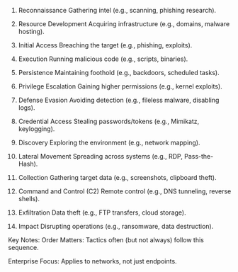 1. Reconnaissance
Gathering intel (e.g., scanning, phishing research).

2. Resource Development
Acquiring infrastructure (e.g., domains, malware hosting).

3. Initial Access
Breaching the target (e.g., phishing, exploits).

4. Execution
Running malicious code (e.g., scripts, binaries).

5. Persistence
Maintaining foothold (e.g., backdoors, scheduled tasks).

6. Privilege Escalation
Gaining higher permissions (e.g., kernel exploits).

7. Defense Evasion
Avoiding detection (e.g., fileless malware, disabling logs).

8. Credential Access
Stealing passwords/tokens (e.g., Mimikatz, keylogging).

9. Discovery
Exploring the environment (e.g., network mapping).

10. Lateral Movement
Spreading across systems (e.g., RDP, Pass-the-Hash).

11. Collection
Gathering target data (e.g., screenshots, clipboard theft).

12. Command and Control (C2)
Remote control (e.g., DNS tunneling, reverse shells).

13. Exfiltration
Data theft (e.g., FTP transfers, cloud storage).

14. Impact
Disrupting operations (e.g., ransomware, data destruction).

Key Notes:
Order Matters: Tactics often (but not always) follow this sequence.

Enterprise Focus: Applies to networks, not just endpoints.
